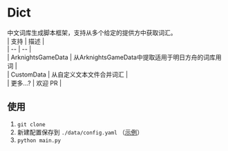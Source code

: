 # Dict
中文词库生成脚本框架，支持从多个给定的提供方中获取词汇。  
| 支持 | 描述 |  
| -- | -- |  
| ArknightsGameData | 从ArknightsGameData中提取适用于明日方舟的词库用词 |  
| CustomData | 从自定义文本文件合并词汇 |  
| 更多...? | 欢迎 PR |   

## 使用
1. `git clone`  
1. 新建配置保存到 `./data/config.yaml` （[示例](doc/config.yaml)）
1. `python main.py`
